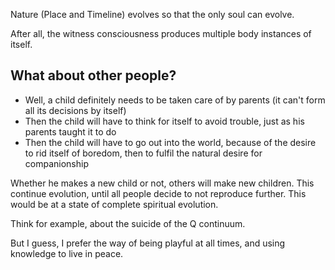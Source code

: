 Nature (Place and Timeline) evolves so that the only soul can evolve.

After all, the witness consciousness produces multiple body instances of itself.

## What about other people?

- Well, a child definitely needs to be taken care of by parents (it can't form all its decisions by itself)
- Then the child will have to think for itself to avoid trouble, just as his parents taught it to do
- Then the child will have to go out into the world, because of the desire to rid itself of boredom, then to fulfil the natural desire for companionship

Whether he makes a new child or not, others will make new children. This continue evolution, until all people decide to not reproduce further. This would be at a state of complete spiritual evolution.

Think for example, about the suicide of the Q continuum.

But I guess, I prefer the way of being playful at all times, and using knowledge to live in peace.